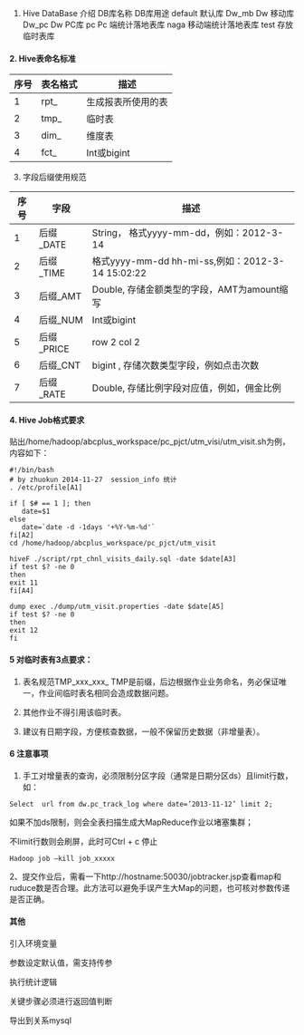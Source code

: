 1.    Hive DataBase 介绍
DB库名称
DB库用途
default
默认库
Dw_mb
Dw 移动库
Dw_pc
Dw PC库
pc
Pc 端统计落地表库
naga
移动端统计落地表库
test
存放临时表库

#### 2. Hive表命名标准
序号 | 表名格式 | 描述
---|---|---
1 | rpt_ | 生成报表所使用的表
2 | tmp_ | 临时表
3 | dim_ | 维度表
4 | fct_ | Int或bigint


3.    字段后缀使用规范


序号 | 字段 | 描述
---|---|---
1 | 后缀_DATE | String，  格式yyyy-mm-dd，例如：2012-3-14
2 | 后缀_TIME | 格式yyyy-mm-dd hh-mi-ss,例如：2012-3-14 15:02:22
3 | 后缀_AMT  | Double, 存储金额类型的字段，AMT为amount缩写
4 | 后缀_NUM  | Int或bigint
5 | 后缀_PRICE| row 2 col 2
6 | 后缀_CNT  | bigint , 存储次数类型字段，例如点击次数
7 | 后缀_RATE | Double, 存储比例字段对应值，例如，佣金比例

#### 4. Hive Job格式要求

贴出/home/hadoop/abcplus_workspace/pc_pjct/utm_visi/utm_visit.sh为例，
内容如下：
```
#!/bin/bash
# by zhuokun 2014-11-27  session_info 统计
. /etc/profile[A1]

if [ $# == 1 ]; then
   date=$1
else
   date=`date -d -1days '+%Y-%m-%d'`
fi[A2]
cd /home/hadoop/abcplus_workspace/pc_pjct/utm_visit

hiveF ./script/rpt_chnl_visits_daily.sql -date $date[A3]
if test $? -ne 0
then
exit 11
fi[A4]

dump exec ./dump/utm_visit.properties -date $date[A5]
if test $? -ne 0
then
exit 12
fi
```

#### 5 对临时表有3点要求：
1.  表名规范TMP_xxx_xxx_
TMP是前缀，后边根据作业业务命名，务必保证唯一，作业间临时表名相同会造成数据问题。

2.  其他作业不得引用该临时表。

3.  建议有日期字段，方便核查数据，一般不保留历史数据（非增量表）。



#### 6 注意事项
1. 手工对增量表的查询，必须限制分区字段（通常是日期分区ds）且limit行数，如：
```
Select  url from dw.pc_track_log where date=’2013-11-12’ limit 2;
```
如果不加ds限制，则会全表扫描生成大MapReduce作业以堵塞集群；

不limit行数则会刷屏，此时可Ctrl + c 停止
```
Hadoop job –kill job_xxxxx
```
2、提交作业后，需看一下http://hostname:50030/jobtracker.jsp查看map和ruduce数是否合理。此方法可以避免手误产生大Map的问题，也可核对参数传递是否正确。

#### 其他
引入环境变量

参数设定默认值，需支持传参

执行统计逻辑

关键步骤必须进行返回值判断

导出到关系mysql